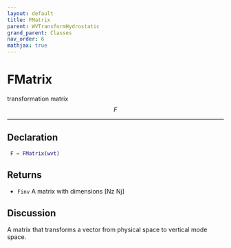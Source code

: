 ```yaml
---
layout: default
title: FMatrix
parent: WVTransformHydrostatic
grand_parent: Classes
nav_order: 6
mathjax: true
---
```


#  FMatrix

transformation matrix $$F$$


---

## Declaration
```matlab
 F = FMatrix(wvt)
```
## Returns
+ `Finv`  A matrix with dimensions [Nz Nj]

## Discussion

  A matrix that transforms a vector from physical
  space to vertical mode space.
 
      

